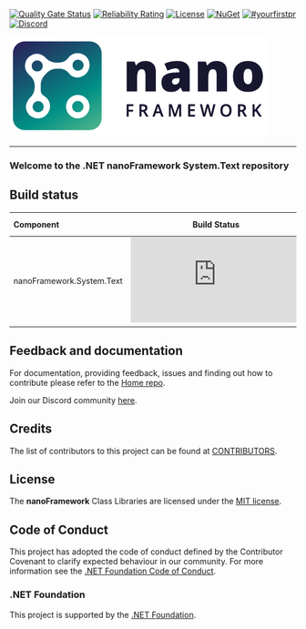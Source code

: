 [![Quality Gate Status](https://sonarcloud.io/api/project_badges/measure?project=nanoframework_lib-nanoFramework.System.Text&metric=alert_status)](https://sonarcloud.io/dashboard?id=nanoframework_lib-nanoFramework.System.Text) [![Reliability Rating](https://sonarcloud.io/api/project_badges/measure?project=nanoframework_lib-nanoFramework.System.Text&metric=reliability_rating)](https://sonarcloud.io/dashboard?id=nanoframework_lib-nanoFramework.System.Text) [![License](https://img.shields.io/badge/License-MIT-blue.svg)](LICENSE) [![NuGet](https://img.shields.io/nuget/dt/nanoFramework.System.Text.svg?label=NuGet&style=flat&logo=nuget)](https://www.nuget.org/packages/nanoFramework.System.Text/) [![#yourfirstpr](https://img.shields.io/badge/first--timers--only-friendly-blue.svg)](https://github.com/nanoframework/Home/blob/main/CONTRIBUTING.md)
[![Discord](https://img.shields.io/discord/478725473862549535.svg?logo=discord&logoColor=white&label=Discord&color=7289DA)](https://discord.gg/gCyBu8T)

![nanoFramework logo](https://raw.githubusercontent.com/nanoframework/Home/main/resources/logo/nanoFramework-repo-logo.png)

-----

### Welcome to the .NET **nanoFramework** System.Text repository

## Build status

| Component | Build Status | NuGet Package |
|:-|---|---|
| nanoFramework.System.Text | [![Build Status](https://dev.azure.com/nanoframework/System.Text/_apis/build/status/System.Text?repoName=nanoframework%2FSystem.Text&branchName=main)](https://dev.azure.com/nanoframework/System.Text/_build/latest?definitionId=57&repoName=nanoframework%2FSystem.Text&branchName=main) | [![NuGet](https://img.shields.io/nuget/v/nanoFramework.System.Text.svg?label=NuGet&style=flat&logo=nuget)](https://www.nuget.org/packages/nanoFramework.System.Text/)  |

## Feedback and documentation

For documentation, providing feedback, issues and finding out how to contribute please refer to the [Home repo](https://github.com/nanoframework/Home).

Join our Discord community [here](https://discord.gg/gCyBu8T).

## Credits

The list of contributors to this project can be found at [CONTRIBUTORS](https://github.com/nanoframework/Home/blob/main/CONTRIBUTORS.md).

## License

The **nanoFramework** Class Libraries are licensed under the [MIT license](LICENSE.md).

## Code of Conduct

This project has adopted the code of conduct defined by the Contributor Covenant to clarify expected behaviour in our community.
For more information see the [.NET Foundation Code of Conduct](https://dotnetfoundation.org/code-of-conduct).

### .NET Foundation

This project is supported by the [.NET Foundation](https://dotnetfoundation.org).
